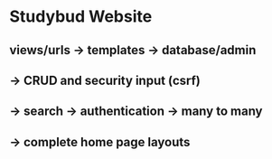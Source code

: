 # Studybud Website

## views/urls -> templates -> database/admin 
## -> CRUD and security input (csrf) 
## -> search -> authentication -> many to many 
## -> complete home page layouts